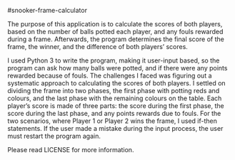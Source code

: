 #snooker-frame-calculator

The purpose of this application is to calculate the scores of both players, based on the number of balls potted each player, and any fouls rewarded during a frame. Afterwards, the program determines the final score of the frame, the winner, and the difference of both players’ scores.

I used Python 3 to write the program, making it user-input based, so the program can ask how many balls were potted, and if there were any points rewarded because of fouls. The challenges I faced was figuring out a systematic approach to calculating the scores of both players. I settled on dividing the frame into two phases, the first phase with potting reds and colours, and the last phase with the remaining colours on the table. Each player’s score is made of three parts: the score during the first phase, the score during the last phase, and any points rewards due to fouls. For the two scenarios, where Player 1 or Player 2 wins the frame, I used if-then statements. If the user made a mistake during the input process, the user must restart the program again.

Please read LICENSE for more information.
